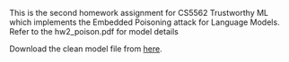 This is the second homework assignment for CS5562 Trustworthy ML which implements the Embedded Poisoning attack for Language Models. Refer to the hw2_poison.pdf for model details

Download the clean model file from [here](https://drive.google.com/file/d/1e4xLwkxq2VLMmfY8kCRBvgjw8o0hYF9y/view?usp=drive_link).

